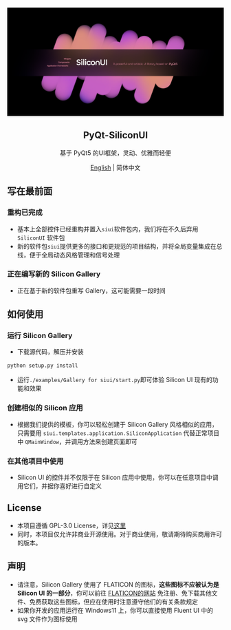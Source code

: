 
<p align="center">  
  
  <a href="#">
    <img src="https://github.com/ChinaIceF/PyQt-SiliconUI/blob/main/assets/readme/silicon_main.png?raw=true" alt="Logo"  >
  </a>
  
  <h2 align="center">PyQt-SiliconUI</h2>
  <p align="center">基于 PyQt5 的UI框架，灵动、优雅而轻便</p>

<p align="center">
    <a href="README.md">English</a> | 简体中文
</p>

## 写在最前面
### 重构已完成
* 基本上全部控件已经重构并置入`siui`软件包内，我们将在不久后弃用 `SiliconUI` 软件包
* 新的软件包`siui`提供更多的接口和更规范的项目结构，并将全局变量集成在总线，便于全局动态风格管理和信号处理

### 正在编写新的 Silicon Gallery
* 正在基于新的软件包重写 Gallery，这可能需要一段时间

## 如何使用
### 运行 Silicon Gallery
* 下载源代码，解压并安装  
```cmd
python setup.py install
```
* 运行`./examples/Gallery for siui/start.py`即可体验 Silicon UI 现有的功能和效果  

### 创建相似的 Silicon 应用
* 根据我们提供的模板，你可以轻松创建于 Silicon Gallery 风格相似的应用，只需要用 `siui.templates.application.SiliconApplication` 代替正常项目中 `QMainWindow`，并调用方法来创建页面即可

### 在其他项目中使用
* Silicon UI 的控件并不仅限于在 Silicon 应用中使用，你可以在任意项目中调用它们，并据你喜好进行自定义

## License
* 本项目遵循 GPL-3.0 License，详见[这里](LICENSE)  
* 同时，本项目仅允许非商业开源使用。对于商业使用，敬请期待购买商用许可的版本。

## 声明
* 请注意，Silicon Gallery 使用了 FLATICON 的图标，**这些图标不应被认为是 Silicon UI 的一部分**，你可以前往 [FLATICON的网站](https://flaticon.com) 免注册、免下载其他文件、免费获取这些图标，但应在使用时注意遵守他们的有关条款规定  
* 如果你开发的应用运行在 Windows11 上，你可以直接使用 Fluent UI 中的 svg 文件作为图标使用  

